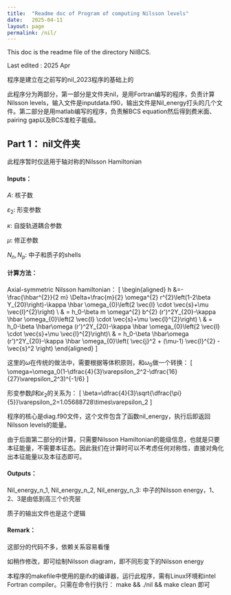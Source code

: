 ```yaml
---
title:  "Readme doc of Program of computing Nilsson levels"
date:   2025-04-11 
layout: page
permalink: /nil/
---
```


This doc is the readme file of the directory NilBCS.

Last edited : 2025 Apr

程序是建立在之前写的nil_2023程序的基础上的

此程序分为两部分，第一部分是文件夹nil，是用Fortran编写的程序，负责计算Nilsson levels，输入文件是inputdata.f90，输出文件是Nil_energy打头的几个文件。第二部分是用matlab编写的程序，负责解BCS equation然后得到费米面、pairing gap以及BCS准粒子能级。


## Part 1： nil文件夹

此程序暂时仅适用于轴对称的Nilsson Hamiltonian

#### Inputs：

$A$: 核子数

$\varepsilon_2$: 形变参数

$\kappa$: 自旋轨道耦合参数

$\mu$: 修正参数

$N_n, N_p$: 中子和质子的shells

#### 计算方法：

Axial-symmetric Nilsson hamiltonian：
\[
\begin{aligned}
h
&=-\frac{\hbar^{2}}{2 m} \Delta+\frac{m}{2} \omega^{2} r^{2}\left(1-2\beta Y_{20}\right)-\kappa \hbar \omega_{0}\left(2 \vec{l} \cdot \vec{s}+\mu \vec{l}^{2}\right) \\ & = h_0-\beta m \omega^{2} b^{2} (r')^2Y_{20}-\kappa \hbar \omega_{0}\left(2 \vec{l} \cdot \vec{s}+\mu \vec{l}^{2}\right) \\
& = h_0-\beta \hbar\omega (r')^2Y_{20}-\kappa \hbar \omega_{0}\left(2 \vec{l} \cdot \vec{s}+\mu \vec{l}^{2}\right)\\
& = h_0-\beta \hbar\omega (r')^2Y_{20}-\kappa \hbar \omega_{0}\left( \vec{j}^2 + (\mu-1) \vec{l}^{2} - \vec{s}^2 \right)
\end{aligned}
\]

这里的$\omega$在传统的做法中，需要根据等体积原则，和$\omega_0$做一个转换：
\[
\omega=\omega_0(1-\dfrac{4}{3}\varepsilon_2^2-\dfrac{16}{27}\varepsilon_2^3)^{-1/6}
\]

形变参数$\beta$和$\varepsilon_2$的关系为：
\[
\beta=\dfrac{4}{3}\sqrt{\dfrac{\pi}{5}}\varepsilon_2=1.05688728\times\varepsilon_2
\]

程序的核心是diag.f90文件，这个文件包含了函数nil_energy，执行后即返回Nilsson levels的能量。

由于后面第二部分的计算，只需要Nilsson Hamiltonian的能级信息，也就是只要本征能量，不需要本征态。因此我们在计算时可以不考虑任何对称性，直接对角化出本征能量以及本征态即可。

#### Outputs：

Nil_energy_n_1, Nil_energy_n_2, Nil_energy_n_3: 中子的Nilsson energy，1、2、3是由低到高三个价壳层

质子的输出文件也是这个逻辑

#### Remark：

这部分的代码不多，依赖关系容易看懂

如稍作修改，即可绘制Nilsson diagram，即不同形变下的Nilsson energy

本程序的makefile中使用的是ifx的编译器，运行此程序，需有Linux环境和intel Fortran compiler。只需在命令行执行： make && ./nil && make clean  即可